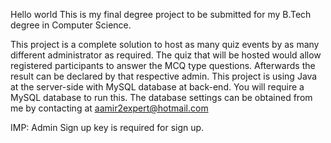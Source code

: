 Hello world
This is my final degree project to be submitted for my B.Tech degree in Computer Science.

This project is a complete solution to host as many quiz events by as many different administrator as required. The quiz that will be hosted would allow registered participants to answer the MCQ type questions. Afterwards the result can be declared by that respective admin.
This project is using Java at the server-side with MySQL database at back-end. You will require a MySQL database to run this. The database settings can be obtained from me by contacting at aamir2expert@hotmail.com

IMP: Admin Sign up key is required for sign up.
